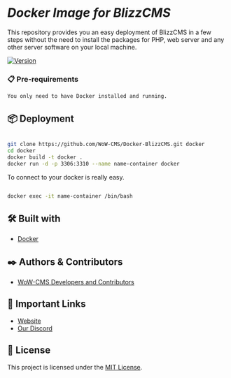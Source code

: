 # _Docker Image for BlizzCMS_

This repository provides you an easy deployment of BlizzCMS in a few steps without the need to install the packages for PHP, web server and any other server software on your local machine.

[![Version](https://img.shields.io/github/v/release/WoW-CMS/Docker-BlizzCMS?color=green&style=for-the-badge&logo=github)](https://github.com/WoW-CMS/Docker-BlizzCMS/releases)

### 📋 Pre-requirements

```
You only need to have Docker installed and running.
```

## 📦 Deployment

```sh

git clone https://github.com/WoW-CMS/Docker-BlizzCMS.git docker
cd docker
docker build -t docker .
docker run -d -p 3306:3310 --name name-container docker
```

To connect to your docker is really easy.

```sh

docker exec -it name-container /bin/bash  

```

## 🛠️ Built with

* [Docker](https://www.docker.com)

## ✒️ Authors & Contributors

* [WoW-CMS Developers and Contributors](https://github.com/WoW-CMS/Docker-BlizzCMS/graphs/contributors)

## 🔗 Important Links

* [Website](https://wow-cms.com)
* [Our Discord](https://discord.wow-cms.com)

## 📄 License

This project is licensed under the [MIT License](../LICENSE).
